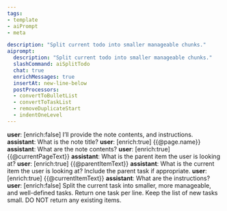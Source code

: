 ```yaml
---
tags:
- template
- aiPrompt
- meta

description: "Split current todo into smaller manageable chunks."
aiprompt:
  description: "Split current todo into smaller manageable chunks."
  slashCommand: aiSplitTodo
  chat: true
  enrichMessages: true
  insertAt: new-line-below
  postProcessors:
  - convertToBulletList
  - convertToTaskList
  - removeDuplicateStart
  - indentOneLevel
---
```


**user**: [enrich:false] I’ll provide the note contents, and instructions.
**assistant**: What is the note title?
**user**: [enrich:true] {{@page.name}}
**assistant**: What are the note contents?
**user**: [enrich:true]
{{@currentPageText}}
**assistant**: What is the parent item the user is looking at?
**user**: [enrich:true] {{@parentItemText}}
**assistant**: What is the current item the user is looking at? Include the parent task if appropriate.
**user**: [enrich:true] {{@currentItemText}}
**assistant**: What are the instructions?
**user**: [enrich:false] Split the current task into smaller, more manageable, and well-defined tasks. Return one task per line. Keep the list of new tasks small. DO NOT return any existing items.
